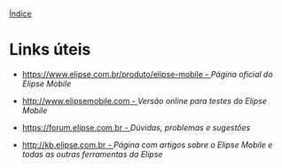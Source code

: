 [Índice](README.md#manual-elipse-mobile)

# Links úteis

- [https://www.elipse.com.br/produto/elipse-mobile  -  ](https://www.elipse.com.br/produto/elipse-mobile/) *Página oficial do Elipse Mobile*

- [http://www.elipsemobile.com  -  ](http://www.elipsemobile.com/) *Versão online para testes do Elipse Mobile*

- [https://forum.elipse.com.br  -  ](https://forum.elipse.com.br/c/elipse-mobile) *Dúvidas, problemas e sugestões*

- [http://kb.elipse.com.br  -  ](http://kb.elipse.com.br/pt-br/categories/Portugu%C3%AAs/Elipse+Mobile/) *Página com artigos sobre o Elipse Mobile e todas as outras ferramentas da Elipse*
